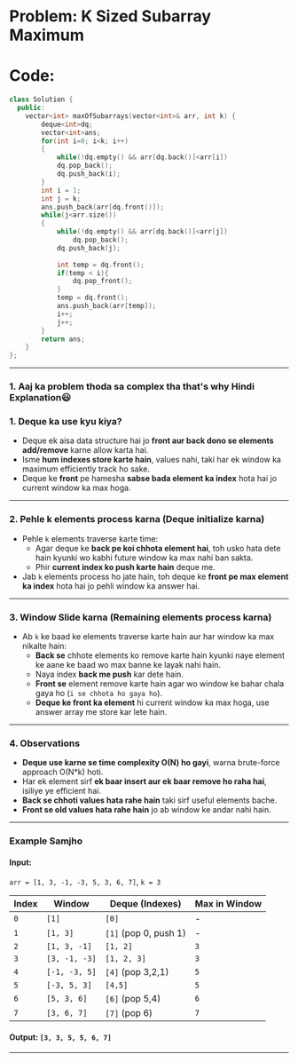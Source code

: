 # Problem: K Sized Subarray Maximum

# Code: 
```c++
class Solution {
  public:
    vector<int> maxOfSubarrays(vector<int>& arr, int k) {
        deque<int>dq;
        vector<int>ans;
        for(int i=0; i<k; i++)
        {
            while(!dq.empty() && arr[dq.back()]<arr[i])
            dq.pop_back();
            dq.push_back(i);
        }
        int i = 1;
        int j = k;
        ans.push_back(arr[dq.front()]);
        while(j<arr.size())
        {
            while(!dq.empty() && arr[dq.back()]<arr[j])
                dq.pop_back();
            dq.push_back(j);
            
            int temp = dq.front();
            if(temp < i){
                dq.pop_front();
            }
            temp = dq.front();
            ans.push_back(arr[temp]);
            i++;
            j++;
        }
        return ans;
    }
};
```

---


### **1. Aaj ka problem thoda sa complex tha that's why Hindi Explanation😃**  

### **1. Deque ka use kyu kiya?**  
- Deque ek aisa data structure hai jo **front aur back dono se elements add/remove** karne allow karta hai.  
- Isme **hum indexes store karte hain**, values nahi, taki har ek window ka maximum efficiently track ho sake.  
- Deque ke **front** pe hamesha **sabse bada element ka index** hota hai jo current window ka max hoga.  

---

### **2. Pehle k elements process karna (Deque initialize karna)**  
- Pehle `k` elements traverse karte time:
  - Agar deque ke **back pe koi chhota element hai**, toh usko hata dete hain kyunki wo kabhi future window ka max nahi ban sakta.  
  - Phir **current index ko push karte hain** deque me.  
- Jab `k` elements process ho jate hain, toh deque ke **front pe max element ka index** hota hai jo pehli window ka answer hai.  

---

### **3. Window Slide karna (Remaining elements process karna)**  
- Ab `k` ke baad ke elements traverse karte hain aur har window ka max nikalte hain:  
  - **Back se** chhote elements ko remove karte hain kyunki naye element ke aane ke baad wo max banne ke layak nahi hain.  
  - Naya index **back me push** kar dete hain.  
  - **Front se** element remove karte hain agar wo window ke bahar chala gaya ho (`i se chhota ho gaya ho`).  
  - **Deque ke front ka element** hi current window ka max hoga, use answer array me store kar lete hain.  

---

### **4. Observations**  
- **Deque use karne se time complexity O(N) ho gayi**, warna brute-force approach O(N*k) hoti.  
- Har ek element sirf **ek baar insert aur ek baar remove ho raha hai**, isiliye ye efficient hai.  
- **Back se chhoti values hata rahe hain** taki sirf useful elements bache.  
- **Front se old values hata rahe hain** jo ab window ke andar nahi hain.  

---

### **Example Samjho**  
#### **Input:**  
`arr = [1, 3, -1, -3, 5, 3, 6, 7]`, `k = 3`  

| Index | Window | Deque (Indexes) | Max in Window |
|--------|--------|----------------|--------------|
| `0` | `[1]` | `[0]` | - |
| `1` | `[1, 3]` | `[1]` (pop 0, push 1) | - |
| `2` | `[1, 3, -1]` | `[1, 2]` | `3` |
| `3` | `[3, -1, -3]` | `[1, 2, 3]` | `3` |
| `4` | `[-1, -3, 5]` | `[4]` (pop 3,2,1) | `5` |
| `5` | `[-3, 5, 3]` | `[4,5]` | `5` |
| `6` | `[5, 3, 6]` | `[6]` (pop 5,4) | `6` |
| `7` | `[3, 6, 7]` | `[7]` (pop 6) | `7` |

#### **Output:** `[3, 3, 5, 5, 6, 7]`  

---
